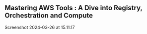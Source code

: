 ## Mastering AWS Tools : A Dive into Registry, Orchestration and Compute

Screenshot 2024-03-26 at 15.11.17
